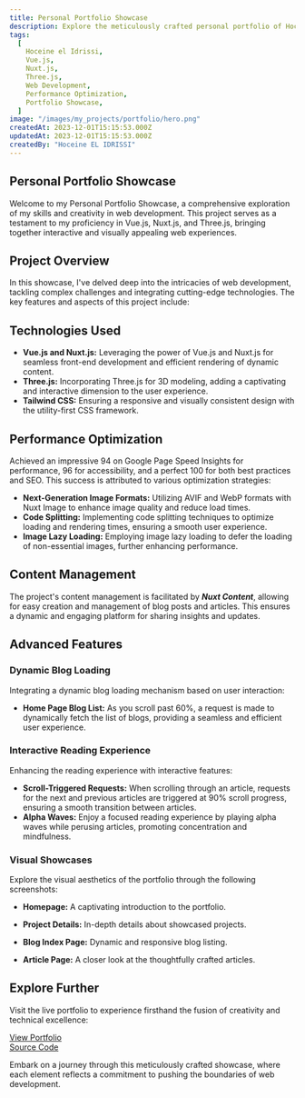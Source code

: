 ```yaml
---
title: Personal Portfolio Showcase
description: Explore the meticulously crafted personal portfolio of Hoceine El Idrissi, a Moroccan full-stack web developer. Delve into the intricate details of Vue.js, Nuxt.js, and Three.js integration, witness the usage of next-generation image formats, and experience the performance excellence that earned a Google Page Speed score of 94 for performance, 96 for accessibility, and a perfect 100 for both best practices and SEO.
tags:
  [
    Hoceine el Idrissi,
    Vue.js,
    Nuxt.js,
    Three.js,
    Web Development,
    Performance Optimization,
    Portfolio Showcase,
  ]
image: "/images/my_projects/portfolio/hero.png"
createdAt: 2023-12-01T15:15:53.000Z
updatedAt: 2023-12-01T15:15:53.000Z
createdBy: "Hoceine EL IDRISSI"
---
```


## Personal Portfolio Showcase

Welcome to my Personal Portfolio Showcase, a comprehensive exploration of my skills and creativity in web development. This project serves as a testament to my proficiency in Vue.js, Nuxt.js, and Three.js, bringing together interactive and visually appealing web experiences.

## Project Overview

In this showcase, I've delved deep into the intricacies of web development, tackling complex challenges and integrating cutting-edge technologies. The key features and aspects of this project include:

## Technologies Used

- **Vue.js and Nuxt.js:** Leveraging the power of Vue.js and Nuxt.js for seamless front-end development and efficient rendering of dynamic content.
- **Three.js:** Incorporating Three.js for 3D modeling, adding a captivating and interactive dimension to the user experience.
- **Tailwind CSS:** Ensuring a responsive and visually consistent design with the utility-first CSS framework.

## Performance Optimization

Achieved an impressive 94 on Google Page Speed Insights for performance, 96 for accessibility, and a perfect 100 for both best practices and SEO. This success is attributed to various optimization strategies:

- **Next-Generation Image Formats:** Utilizing AVIF and WebP formats with Nuxt Image to enhance image quality and reduce load times.
- **Code Splitting:** Implementing code splitting techniques to optimize loading and rendering times, ensuring a smooth user experience.
- **Image Lazy Loading:** Employing image lazy loading to defer the loading of non-essential images, further enhancing performance.

## Content Management

The project's content management is facilitated by **_Nuxt Content_**, allowing for easy creation and management of blog posts and articles. This ensures a dynamic and engaging platform for sharing insights and updates.

## Advanced Features

### Dynamic Blog Loading

Integrating a dynamic blog loading mechanism based on user interaction:

- **Home Page Blog List:** As you scroll past 60%, a request is made to dynamically fetch the list of blogs, providing a seamless and efficient user experience.

### Interactive Reading Experience

Enhancing the reading experience with interactive features:

- **Scroll-Triggered Requests:** When scrolling through an article, requests for the next and previous articles are triggered at 90% scroll progress, ensuring a smooth transition between articles.
- **Alpha Waves:** Enjoy a focused reading experience by playing alpha waves while perusing articles, promoting concentration and mindfulness.

### Visual Showcases

Explore the visual aesthetics of the portfolio through the following screenshots:

- **Homepage:** A captivating introduction to the portfolio.

<MdImage text="/images/my_projects/portfolio/hero.png"></MdImage>

- **Project Details:** In-depth details about showcased projects.

<MdImage text="/images/my_projects/portfolio/project.png"></MdImage>

- **Blog Index Page:** Dynamic and responsive blog listing.
  <MdImage text="/images/my_projects/portfolio/blog.png"></MdImage>

- **Article Page:** A closer look at the thoughtfully crafted articles.
  <MdImage text="/images/my_projects/portfolio/article.png"></MdImage>

## Explore Further

Visit the live portfolio to experience firsthand the fusion of creativity and technical excellence:

[View Portfolio](#)  
[Source Code](#)

Embark on a journey through this meticulously crafted showcase, where each element reflects a commitment to pushing the boundaries of web development.
